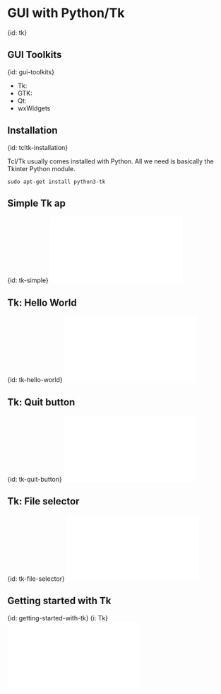 # GUI with Python/Tk
{id: tk}

## GUI Toolkits
{id: gui-toolkits}

* Tk: <a href="https://docs.python.org/3/library/tk.html"></a>
* GTK: <a href="http://www.pygtk.org/"></a>
* Qt: <a href="https://wiki.python.org/moin/PyQt"></a>
* wxWidgets<a href="http://wxpython.org/"></a>



## Installation
{id: tcltk-installation}


Tcl/Tk usually comes installed with Python. All we need is basically the Tkinter Python module.



```
sudo apt-get install python3-tk
```


## Simple Tk ap
{id: tk-simple}
![](examples/tk/simple.py)


## Tk: Hello World
{id: tk-hello-world}
![](examples/tk/hello_world.py)


## Tk: Quit button
{id: tk-quit-button}
![](examples/tk/quit.py)


## Tk: File selector
{id: tk-file-selector}
![](examples/tk/file_selector.py)



## Getting started with Tk
{id: getting-started-with-tk}
{i: Tk}
![](examples/tk/tk_example.py)




